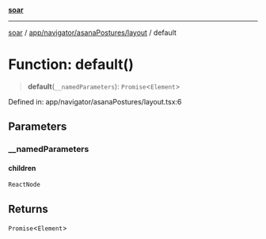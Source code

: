 [**soar**](../../../../../README.md)

***

[soar](../../../../../modules.md) / [app/navigator/asanaPostures/layout](../README.md) / default

# Function: default()

> **default**(`__namedParameters`): `Promise`\<`Element`\>

Defined in: app/navigator/asanaPostures/layout.tsx:6

## Parameters

### \_\_namedParameters

#### children

`ReactNode`

## Returns

`Promise`\<`Element`\>

